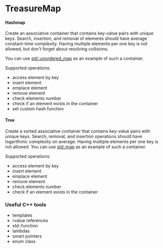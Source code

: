 # TreasureMap

#### Hashmap

Create an associative container that contains key-value pairs with unique keys. Search, insertion, and removal of elements should have average constant-time complexity. Having multiple elements per one key is not allowed, but don't forget about resolving collisions.

You can use [std::unordered_map](https://en.cppreference.com/w/cpp/container/unordered_map) as an example of such a container.

Supported operations:
* access element by key
* insert element
* emplace element
* remove element
* check elements number
* check if an element exists in the container
* set custom hash function


#### Tree
Create a sorted associative container that contains key-value pairs with unique keys. Search, removal, and insertion operations should have logarithmic complexity on average. Having multiple elements per one key is not allowed.
You can use [std::map](https://en.cppreference.com/w/cpp/container/map) as an example of such a container.

Supported operations:
* access element by key
* insert element
* emplace element
* remove element
* check elements number
* check if an element exists in the container


### Useful C++ tools
* templates
* rvalue references
* std::function
* lambdas
* smart pointers
* enum class
